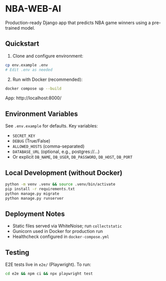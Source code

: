 NBA-WEB-AI
=================

Production-ready Django app that predicts NBA game winners using a pre-trained model.

Quickstart
----------

1) Clone and configure environment:

```bash
cp env.example .env
# Edit .env as needed
```

2) Run with Docker (recommended):

```bash
docker compose up --build
```

App: http://localhost:8000/

Environment Variables
---------------------

See `.env.example` for defaults. Key variables:
- `SECRET_KEY`
- `DEBUG` (True/False)
- `ALLOWED_HOSTS` (comma-separated)
- `DATABASE_URL` (optional, e.g., postgres://...)
- Or explicit `DB_NAME`, `DB_USER`, `DB_PASSWORD`, `DB_HOST`, `DB_PORT`

Local Development (without Docker)
----------------------------------

```bash
python -m venv .venv && source .venv/bin/activate
pip install -r requirements.txt
python manage.py migrate
python manage.py runserver
```

Deployment Notes
----------------

- Static files served via WhiteNoise; run `collectstatic`
- Gunicorn used in Docker for production run
- Healthcheck configured in `docker-compose.yml`

Testing
-------

E2E tests live in `e2e/` (Playwright). To run:

```bash
cd e2e && npm ci && npx playwright test
```